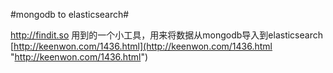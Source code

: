 #mongodb to elasticsearch#

http://findit.so 用到的一个小工具，用来将数据从mongodb导入到elasticsearch  
[http://keenwon.com/1436.html](http://keenwon.com/1436.html "http://keenwon.com/1436.html")
